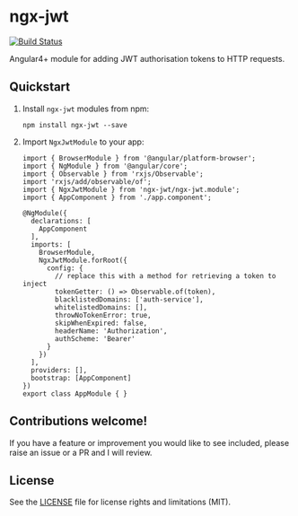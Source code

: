 # ngx-jwt

[![Build Status](https://travis-ci.org/rars/ngx-jwt.svg?branch=master)](https://travis-ci.org/rars/ngx-jwt)

Angular4+ module for adding JWT authorisation tokens to HTTP requests.

## Quickstart

1. Install `ngx-jwt` modules from npm:
    ```
    npm install ngx-jwt --save
    ```
2. Import `NgxJwtModule` to your app:
    ```
    import { BrowserModule } from '@angular/platform-browser';
    import { NgModule } from '@angular/core';
    import { Observable } from 'rxjs/Observable';
    import 'rxjs/add/observable/of';
    import { NgxJwtModule } from 'ngx-jwt/ngx-jwt.module';
    import { AppComponent } from './app.component';

    @NgModule({
      declarations: [
        AppComponent
      ],
      imports: [
        BrowserModule,
        NgxJwtModule.forRoot({
          config: {
            // replace this with a method for retrieving a token to inject
            tokenGetter: () => Observable.of(token),
            blacklistedDomains: ['auth-service'],
            whitelistedDomains: [],
            throwNoTokenError: true,
            skipWhenExpired: false,
            headerName: 'Authorization',
            authScheme: 'Bearer'
          }
        })
      ],
      providers: [],
      bootstrap: [AppComponent]
    })
    export class AppModule { }
    ```

## Contributions welcome!
If you have a feature or improvement you would like to see included, please raise an issue or a PR and I will review.

## License

See the [LICENSE](LICENSE.md) file for license rights and limitations (MIT).
